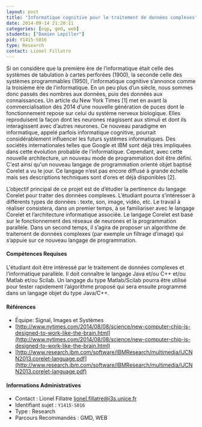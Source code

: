 ```yaml
---
layout: post
title: "Informatique cognitive pour le traitement de données complexes"
date: 2014-09-14 21:20:11
categories: [oqp, gmd, web]
students: ["Damien Lepiller"]
pid: Y1415-S016
type: Research
contact: Lionel Fillatre
---
```

       
Si on considère que la première ère de l’informatique était celle des systèmes de tabulation à cartes perforées (1900), la seconde celle des systèmes programmables (1950), l’informatique cognitive s’annonce comme la troisième ère de l’informatique. En un peu plus d’un siècle, nous sommes donc passés des nombres aux données, puis des données aux connaissances. Un article du New York Times [1] met en avant la commercialisation dès 2014 d’une nouvelle génération de puces dont le fonctionnement repose sur celui du système nerveux biologique. Elles reproduisent la façon dont les neurones réagissent aux stimuli et dont ils interagissent avec d’autres neurones. Ce nouveau paradigme en informatique, appelé parfois informatique cognitive, pourrait considérablement influencer les futurs systèmes informatiques. Des sociétés internationales telles que Google et IBM sont déjà très impliquées dans cette évolution probable de l’informatique. Cependant, avec cette nouvelle architecture, un nouveau mode de programmation doit être défini. C'est ainsi qu'un nouveau langage de programmation orienté objet baptisé Corelet a vu le jour. Ce langage n’est pas encore diffusé à grande échelle mais ses descriptions techniques sont d’ores et déjà disponibles [2]. 

L’objectif principal de ce projet est de d’étudier la pertinence du langage Corelet pour traiter des données complexes. L’étudiant pourra s’intéresser à différents types de données : texte, son, image, vidéo, etc. Le travail à réaliser consistera, dans un premier temps, à se familiariser avec le langage Corelet et l’architecture informatique associée. Le langage Corelet est basé sur le fonctionnement des réseaux de neurones et la programmation parallèle. Dans un second temps, il s’agira de proposer un algorithme de traitement de données complexes (par exemple un filtrage d’image) qui s’appuie sur ce nouveau langage de programmation.

#### Compétences Requises
L'étudiant doit être intéressé par le traitement de données complexes et l’informatique parallèle. Il doit connaître le langage Java et/ou C++ et/ou Matlab et/ou Scilab. Un langage du type Matlab/Scilab pourra être utilisé pour tester rapidement l’algorithme proposé qui sera ensuite programmé dans un langage objet du type Java/C++.


#### Références

  * Équipe: Signal, Images et Systèmes
  * [http://www.nytimes.com/2014/08/08/science/new-computer-chip-is-designed-to-work-like-the-brain.html](http://www.nytimes.com/2014/08/08/science/new-computer-chip-is-designed-to-work-like-the-brain.html)
  * [http://www.research.ibm.com/software/IBMResearch/multimedia/IJCNN2013.corelet-language.pdf](http://www.research.ibm.com/software/IBMResearch/multimedia/IJCNN2013.corelet-language.pdf)

#### Informations Administratives
  * Contact : Lionel Fillatre <lionel.fillatre@i3s.unice.fr>
  * Identifiant sujet : `Y1415-S016`
  * Type : Research
  * Parcours Recommandés : GMD, WEB
     
